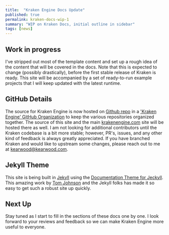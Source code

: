 ```yaml
---
title:  "Kraken Engine Docs Update"
published: true
permalink: kraken-docs-wip-1
summary: "WIP on Kraken Docs, initial outline in sidebar"
tags: [news]
---
```


## Work in progress

I've stripped out most of the template content and set up a rough idea of the content that will be covered in the docs.  Note that this is expected to change (possibly drastically), before the first stable release of Kraken is ready.  This site will be accompanied by a set of ready-to-run example projects that I will keep updated with the latest runtime.

## GitHub Details

The source for Kraken Engine is now hosted on [Github repo](https://github.com/KrakenEngine/kraken) in a ['Kraken Engine' GitHub Organization](https://github.com/krakenengine) to keep the various repositories organized together.  The source of this site and the main [krakenengine.com](https://krakenengine.com) site will be hosted there as well.  I am not looking for additional contributors until the Kraken codebase is a bit more stable; however, PR's, issues, and any other kind of feedback is always greatly appreciated.  If you have branched Kraken and would like to upstream some changes, please reach out to me at <kearwood@kearwood.com>.

## Jekyll Theme

This site is being built in [Jekyll](https://jekyllrb.com/) using the [Documentation Theme for Jeckyll](http://idratherbewriting.com/documentation-theme-jekyll/).  This amazing work by [Tom Johnson](http://idratherbewriting.com/aboutme/) and the Jekyll folks has made it so easy to get such a robust site up quickly.

## Next Up

Stay tuned as I start to fill in the sections of these docs one by one.  I look forward to your reviews and feedback so we can make Kraken Engine more useful to everyone.

